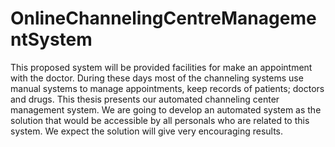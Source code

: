 # OnlineChannelingCentreManagementSystem
This proposed system will be provided facilities for make an appointment with the doctor. During these days most of the channeling systems use manual systems to manage appointments, keep records of patients; doctors and drugs. This thesis presents our automated channeling center management system. We are going to develop an automated system as the solution that would be accessible by all personals who are related to this system. We expect the solution will give very encouraging results.
